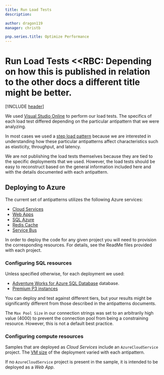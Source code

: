 ```yaml
---
title: Run Load Tests
description: 

author: dragon119
manager: christb

pnp.series.title: Optimize Performance
---
```

# Run Load Tests <<RBC: Depending on how this is published in relation to the other docs a different title might be better.
[!INCLUDE [header](../_includes/header.md)]

We used [Visual Studio Online][VsoLoadTesting] to perform our load tests.
The specifics of each load test differed depending on the particular
antipattern that we were analyzing.

In most cases we used a [step load pattern][LoadPattern] because we are interested
in understanding how these particular antipatterns affect characteristics such
as elasticity, throughput, and latency.

We are not publishing the load tests themselves because they are tied to
the specific deployments that we used. However, the load tests should be easy to
reconstruct based on the general information included here and with the details
documented with each antipattern.

## Deploying to Azure

The current set of antipatterns utilizes the following Azure services:

- [Cloud Services][]
- [Web Apps][]
- [SQL Azure][]
- [Redis Cache][]
- [Service Bus][]

In order to deploy the code for any given project you will need to provision the
corresponding resources. For details, see the ReadMe files provided with each project.

### Configuring SQL resources

Unless specified otherwise, for each deployment we used:

- [Adventure Works for Azure SQL Database][AW2012] database.
- [Premium P3 instances][SQL Tiers]

You can deploy and test against different tiers, but your results might be significantly different from those described in the antipatterns documents.

The `Max Pool Size` in our connection strings was set to an arbitrarily high
value (4000) to prevent the connection pool from being a constraining
resource. However, this is not a default best practice.

### Configuring compute resources

Samples that are deployed as _Cloud Services_ include an `AzureCloudService`
project. The [VM size][Cloud Services Sizes] of the deployment varied with
each antipattern.

If no `AzureCloudService` project is present in the sample, it is intended to
be deployed as a _Web App_.

[LoadPattern]: https://msdn.microsoft.com/en-us/library/dd997551.aspx
[AW2012]: http://msftdbprodsamples.codeplex.com/releases/view/37304
[SQL Azure]: http://azure.microsoft.com/en-us/pricing/details/sql-database/
[Cloud Services]: http://azure.microsoft.com/en-us/documentation/services/cloud-services/
[Web Apps]: http://azure.microsoft.com/en-us/services/app-service/web/
[Redis Cache]: http://azure.microsoft.com/en-us/services/cache/
[Service Bus]: http://azure.microsoft.com/en-us/documentation/services/service-bus/
[Cloud Services Sizes]: https://msdn.microsoft.com/library/azure/dn197896.aspx
[SQL Tiers]: https://msdn.microsoft.com/library/azure/dn741336.aspx?f=255&MSPPError=-2147217396
[VsoLoadTesting]: https://www.visualstudio.com/get-started/test/load-test-your-app-vs
